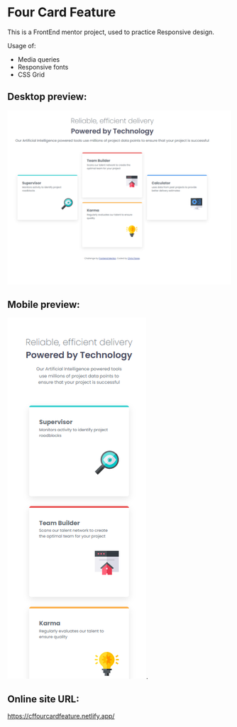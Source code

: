 # Four Card Feature

This is a FrontEnd mentor project, used to practice Responsive design.

Usage of:
- Media queries
- Responsive fonts
- CSS Grid

## **Desktop preview:**
![desktop version preview](https://github.com/ChrisFloresM/FourCardComponent/blob/master/final/desktop.png)

## **Mobile preview:**
![Mobile version preview](https://github.com/ChrisFloresM/FourCardComponent/blob/master/final/mobile.png).

## Online site URL:
https://cffourcardfeature.netlify.app/
